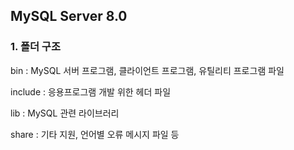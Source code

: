 ## MySQL Server 8.0 



### 1. 폴더 구조



bin : MySQL 서버 프로그램, 클라이언트 프로그램, 유틸리티 프로그램 파일

include : 응용프로그램 개발 위한 헤더 파일

lib : MySQL 관련 라이브러리

share : 기타 지원, 언어별 오류 메시지 파일 등 